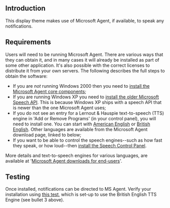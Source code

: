 ## Introduction ##

This display theme makes use of Microsoft Agent, if available, to speak any notifications.

## Requirements ##

Users will need to be running Microsoft Agent. There are various ways that they can obtain it, and in many cases it will already be installed as part of some other application. It's also possible with the correct licenses to distribute it from your own servers. The following describes the full steps to obtain the software:

  * If you are _not_ running Windows 2000 then you need to [install the Microsoft Agent core components](http://activex.microsoft.com/activex/controls/agent2/MSagent.exe);
  * If you are running Windows XP you need to [install the older Microsoft Speech API](http://activex.microsoft.com/activex/controls/sapi/spchapi.exe). This is because Windows XP ships with a speech API that is newer than the one Microsoft Agent uses;
  * If you do not see an entry for a Lernout & Hauspie text-to-speech (TTS) engine in 'Add or Remove Programs' (in your control panel), you will need to install one. You can start with [American English](http://activex.microsoft.com/activex/controls/agent2/tv_enua.exe) or [British English](http://activex.microsoft.com/activex/controls/agent2/lhttseng.exe). Other languages are available from the Microsoft Agent download page, linked to below;
  * If you want to be able to control the speech engines--such as how fast they speak, or how loud--then [install the Speech Control Panel](http://download.microsoft.com/download/c/9/e/c9ee5f5d-7631-4ee7-aee4-dbd22b2b1439/SpchCpl.exe).

More details and text-to-speech engines for various languages, are available at '[Microsoft Agent downloads for end-users](http://www.microsoft.com/msagent/downloads/user.asp)'.

## Testing ##

Once installed, notifications can be directed to MS Agent. Verify your installation using [this test](http://backplanejs.googlecode.com/hg/_samples/yowl/test-yowl-speech.html), which is set-up to use the British English TTS Engine (see bullet 3 above).